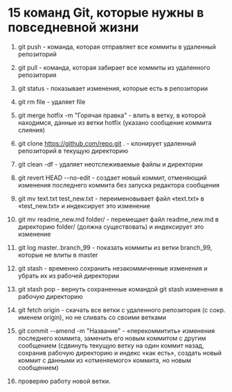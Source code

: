 # 15 команд Git, которые нужны в повседневной жизни

1. git push - команда, которая отправляет все коммиты в удаленный репозиторий
2. git pull - команда, которая забирает все коммиты из удаленного репозитория
3. git status - показывает изменения, которые есть в репозитории
4. git rm file - удаляет file
5. git merge hotfix -m "Горячая правка" - влить в ветку, в которой находимся, данные из ветки hotfix (указано сообщение коммита слияния)
6. git clone https://github.com/repo.git . - клонирует удаленный репозиторий в текущую директорию
7. git clean -df - удаляет неотслеживаемые файлы и директории
8. git revert HEAD --no-edit - создает новый коммит, отменяющий изменения последнего коммита без запуска редактора сообщения
9. git mv text.txt test_new.txt - переименовывает файл «text.txt» в «test_new.txt» и индексирует это изменение
10. git mv readme_new.md folder/ - перемещает файл readme_new.md в директорию folder/ (должна существовать) и индексирует это изменение
11. git log master..branch_99 - показать коммиты из ветки branch_99, которые не влиты в master
12. git stash - временно сохранить незакоммиченные изменения и убрать их из рабочей директории
13. git stash pop - вернуть сохраненные командой git stash изменения в рабочую директорию
14. git fetch origin - скачать все ветки с удаленного репозитория (с сокр. именем origin), но не сливать со своими ветками
15. git commit --amend -m "Название" - «перекоммитить» изменения последнего коммита, заменить его новым коммитом с другим сообщением (сдвинуть текущую ветку на один коммит назад, сохранив рабочую директорию и индекс «как есть», создать новый коммит с данными из «отменяемого» коммита, но новым сообщением)

16. проверяю работу новой ветки.
